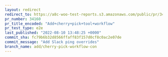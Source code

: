 ```yaml
---
layout: redirect
redirect_to: https://a8c-woo-test-reports.s3.amazonaws.com/public/pr/34160/e2e/index.html
pr_number: 34160
pr_title_encoded: "Add+cherry+pick+tool+workflow"
pr_test_type: e2e
last_published: "2022-08-10 13:48:25 +0000"
commit_sha: fc79b6b32d8566ffaff83f157d0cf8c0ac2e07de
commit_message: "Add Slack ping overrides"
branch_name: add/cherry-pick-workflow-con
---
```

